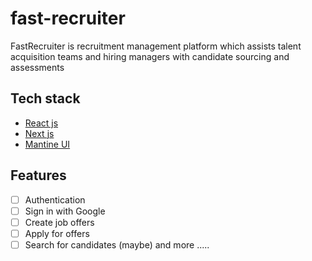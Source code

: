 # fast-recruiter
FastRecruiter is recruitment management platform which assists talent acquisition teams and hiring managers with candidate sourcing and assessments

## Tech stack
- [React js](https://reactjs.org/)
- [Next js](https://nextjs.org/)
- [Mantine UI](https://mantine.dev/)

## Features
- [ ] Authentication
- [ ] Sign in with Google
- [ ] Create job offers
- [ ] Apply for offers
- [ ] Search for candidates (maybe)
 and more .....
